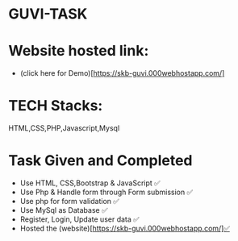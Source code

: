# GUVI-TASK
# Website hosted link:
- (click here for Demo)[https://skb-guvi.000webhostapp.com/]

# TECH Stacks:
HTML,CSS,PHP,Javascript,Mysql

# Task Given and Completed
- Use HTML, CSS,Bootstrap & JavaScript ✅
- Use Php & Handle form through Form submission ✅
- Use php for form validation ✅
- Use MySql as Database ✅
- Register, Login, Update user data ✅
- Hosted the (website)[https://skb-guvi.000webhostapp.com/]✅ 
